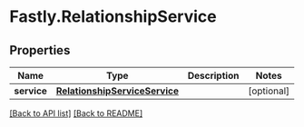 # Fastly.RelationshipService

## Properties

Name | Type | Description | Notes
------------ | ------------- | ------------- | -------------
**service** | [**RelationshipServiceService**](RelationshipServiceService.md) |  | [optional] 


[[Back to API list]](../../README.md#endpoints) [[Back to README]](../../README.md)
